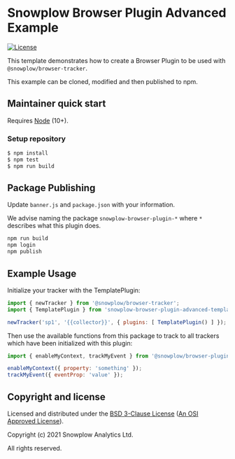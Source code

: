 # Snowplow Browser Plugin Advanced Example

[![License][license-image]](LICENSE)

This template demonstrates how to create a Browser Plugin to be used with `@snowplow/browser-tracker`.

This example can be cloned, modified and then published to npm.

## Maintainer quick start

Requires [Node](https://nodejs.org/en/) (10+).

### Setup repository

```bash
$ npm install
$ npm test
$ npm run build
```

## Package Publishing

Update `banner.js` and `package.json` with your information.

We advise naming the package `snowplow-browser-plugin-*` where `*` describes what this plugin does.

```bash
npm run build
npm login
npm publish
```

## Example Usage

Initialize your tracker with the TemplatePlugin:

```js
import { newTracker } from '@snowplow/browser-tracker';
import { TemplatePlugin } from 'snowplow-browser-plugin-advanced-template';

newTracker('sp1', '{{collector}}', { plugins: [ TemplatePlugin() ] }); // Also stores reference at module level
```

Then use the available functions from this package to track to all trackers which have been initialized with this plugin:

```js
import { enableMyContext, trackMyEvent } from '@snowplow/browser-plugin-consent';

enableMyContext({ property: 'something' });
trackMyEvent({ eventProp: 'value' });
```

## Copyright and license

Licensed and distributed under the [BSD 3-Clause License](LICENSE) ([An OSI Approved License][osi]).

Copyright (c) 2021 Snowplow Analytics Ltd.

All rights reserved.

[docs]: https://docs.snowplowanalytics.com/docs/collecting-data/collecting-from-own-applications/javascript-tracker/
[osi]: https://opensource.org/licenses/BSD-3-Clause
[license-image]: https://img.shields.io/github/license/snowplow-incubator/snowplow-browser-plugin-advanced-template
